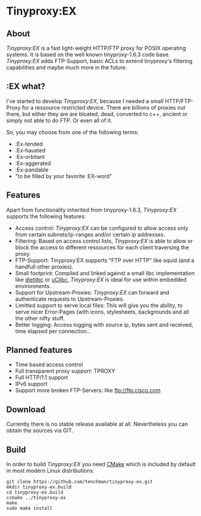# Tinyproxy:EX

## About

*Tinyproxy:EX* is a fast light-weight HTTP/FTP proxy for POSIX operating
systems. It is based on the well known tinyproxy-1.6.3 code base.
*Tinyproxy:EX* adds FTP-Support, basic ACLs to extend tinyproxy's filtering
capabilities and maybe much more in the future.

## :EX what?

I've started to develop *Tinyproxy:EX*, because I needed a small
HTTP/FTP-Proxy for a ressource restricted device. There are billions of
proxies out there, but either they are are bloated, dead, converted to
c++, ancient or simply not able to do FTP. Or even all of it.

So, you may choose from one of the following terms:

* :Ex-tended
* :Ex-hausted
* :Ex-orbitant
* :Ex-aggerated
* :Ex-pandable
* "to be filled by your favorite :EX-word"

## Features

Apart from functionality inherited from tinyproxy-1.6.3, *Tinyproxy:EX*
supports the following features:

* Access control: *Tinyproxy:EX* can be configured to allow access only
  from certain subnets/ip-ranges and/or certain ip addresses.
* Filtering: Based on access control lists, *Tinyproxy:EX* is able to
  allow or block the access to different ressources for each client
  traversing the proxy.
* FTP-Support: Tinyproxy:EX supports "FTP over HTTP" like squid (and a
  handfull other proxies).
* Small footprint: Compiled and linked against a small libc
  implementation like [dietlibc](http://www.fefe.de/dietlibc/) or
  [uClibc](http://www.uclibc.org/), *Tinyproxy:EX* is ideal for use
  within embedded environments.
* Support for Upstream-Proxies: *Tinyproxy:EX* can forward and
  authenticate requests to Upstream-Proxies.
* Limitted support to serve local files: This will give you the ability,
  to serve nicer Error-Pages (with icons, stylesheets, backgrounds and
  all the other nifty stuff.
* Better logging: Access logging with source ip, bytes sent and
  received, time elapsed per connection...

## Planned features

* Time based access control
* Full transparent proxy support: TPROXY
* Full HTTP/1.1 support
* IPv6 support
* Support more broken FTP-Servers: like ftp://ftp.cisco.com

## Download

Currently there is no stable release available at all. Nevertheless you
can obtain the sources via GIT.

## Build

In order to build *Tinyproxy:EX* you need [CMake](http://www.cmake.org/) which
is included by default in most modern Linux distributions.

    git clone https://github.com/tenchman/tinyproxy-ex.git
    mkdir tinyproxy-ex.build
    cd tinyproxy-ex.build
    ccmake ../tinyproxy-ex
    make
    sudo make install

